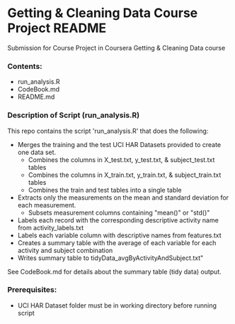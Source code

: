 # Getting &amp; Cleaning Data Course Project README
Submission for Course Project in Coursera Getting &amp; Cleaning Data course

### Contents:
* run_analysis.R
* CodeBook.md
* README.md

### Description of Script (run_analysis.R)
This repo contains the script 'run_analysis.R' that does the following:

* Merges the training and the test UCI HAR Datasets provided to create one data set.
  * Combines the columns in X_test.txt, y_test.txt, & subject_test.txt tables
  * Combines the columns in X_train.txt, y_train.txt, & subject_train.txt tables
  * Combines the train and test tables into a single table
* Extracts only the measurements on the mean and standard deviation for each measurement.
  * Subsets measurement columns containing "mean()" or "std()"
* Labels each record with the corresponding descriptive activity name from activity_labels.txt
* Labels each variable column with descriptive names from features.txt
* Creates a summary table with the average of each variable for each activity and subject combination
* Writes summary table to tidyData_avgByActivityAndSubject.txt"

See CodeBook.md for details about the summary table (tidy data) output.

### Prerequisites:
* UCI HAR Dataset folder must be in working directory before running script
